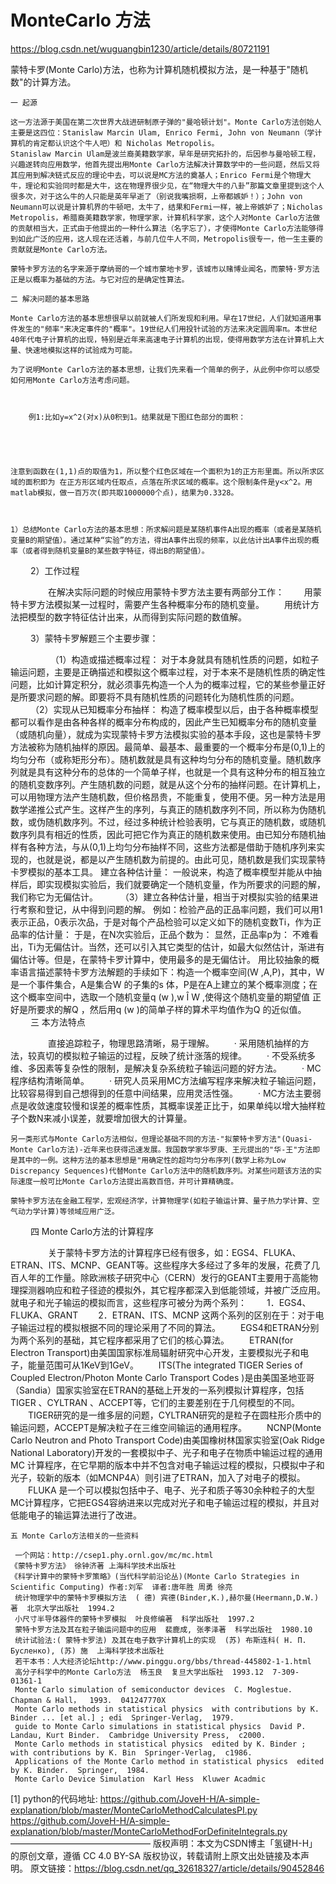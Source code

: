 # MonteCarlo 方法

https://blog.csdn.net/wuguangbin1230/article/details/80721191

蒙特卡罗(Monte Carlo)方法，也称为计算机随机模拟方法，是一种基于"随机数"的计算方法。
    
    一 起源

    这一方法源于美国在第二次世界大战进研制原子弹的"曼哈顿计划"。Monte Carlo方法创始人主要是这四位：Stanislaw Marcin Ulam, Enrico Fermi, John von Neumann（学计算机的肯定都认识这个牛人吧）和 Nicholas Metropolis。
    Stanislaw Marcin Ulam是波兰裔美籍数学家，早年是研究拓扑的，后因参与曼哈顿工程，兴趣遂转向应用数学，他首先提出用Monte Carlo方法解决计算数学中的一些问题，然后又将其应用到解决链式反应的理论中去，可以说是MC方法的奠基人；Enrico Fermi是个物理大牛，理论和实验同时都是大牛，这在物理界很少见，在“物理大牛的八卦”那篇文章里提到这个人很多次，对于这么牛的人只能是英年早逝了（别说我嘴损啊，上帝都嫉妒！）；John von Neumann可以说是计算机界的牛顿吧，太牛了，结果和Fermi一样，被上帝嫉妒了；Nicholas Metropolis，希腊裔美籍数学家，物理学家，计算机科学家，这个人对Monte Carlo方法做的贡献相当大，正式由于他提出的一种什么算法（名字忘了），才使得Monte Carlo方法能够得到如此广泛的应用，这人现在还活着，与前几位牛人不同，Metropolis很专一，他一生主要的贡献就是Monte Carlo方法。

    蒙特卡罗方法的名字来源于摩纳哥的一个城市蒙地卡罗，该城市以赌博业闻名，而蒙特·罗方法正是以概率为基础的方法。与它对应的是确定性算法。

    二 解决问题的基本思路

    Monte Carlo方法的基本思想很早以前就被人们所发现和利用。早在17世纪，人们就知道用事件发生的"频率"来决定事件的"概率"。19世纪人们用投针试验的方法来决定圆周率π。本世纪40年代电子计算机的出现，特别是近年来高速电子计算机的出现，使得用数学方法在计算机上大量、快速地模拟这样的试验成为可能。 
    
    为了说明Monte Carlo方法的基本思想，让我们先来看一个简单的例子，从此例中你可以感受如何用Monte Carlo方法考虑问题。



        例1:比如y=x^2(对x)从0积到1。结果就是下图红色部分的面积：





    注意到函数在(1,1)点的取值为1，所以整个红色区域在一个面积为1的正方形里面。所以所求区域的面积即为 在正方形区域内任取点，点落在所求区域的概率。这个限制条件是y<x^2。用matlab模拟，做一百万次(即共取1000000个点)，结果为0.3328。



    1）总结Monte Carlo方法的基本思想：所求解问题是某随机事件A出现的概率（或者是某随机变量B的期望值）。通过某种“实验”的方法，得出A事件出现的频率，以此估计出A事件出现的概率（或者得到随机变量B的某些数字特征，得出B的期望值）。 
　　
    2）工作过程

　　
　　在解决实际问题的时候应用蒙特卡罗方法主要有两部分工作：
　　用蒙特卡罗方法模拟某一过程时，需要产生各种概率分布的随机变量。 
　　用统计方法把模型的数字特征估计出来，从而得到实际问题的数值解。



　　
    3）蒙特卡罗解题三个主要步骤：

　　 
　　 （1）构造或描述概率过程： 对于本身就具有随机性质的问题，如粒子输运问题，主要是正确描述和模拟这个概率过程，对于本来不是随机性质的确定性问题，比如计算定积分，就必须事先构造一个人为的概率过程，它的某些参量正好是所要求问题的解。即要将不具有随机性质的问题转化为随机性质的问题。 
　　 （2）实现从已知概率分布抽样： 构造了概率模型以后，由于各种概率模型都可以看作是由各种各样的概率分布构成的，因此产生已知概率分布的随机变量（或随机向量），就成为实现蒙特卡罗方法模拟实验的基本手段，这也是蒙特卡罗方法被称为随机抽样的原因。最简单、最基本、最重要的一个概率分布是(0,1)上的均匀分布（或称矩形分布）。随机数就是具有这种均匀分布的随机变量。随机数序列就是具有这种分布的总体的一个简单子样，也就是一个具有这种分布的相互独立的随机变数序列。产生随机数的问题，就是从这个分布的抽样问题。在计算机上，可以用物理方法产生随机数，但价格昂贵，不能重复，使用不便。另一种方法是用数学递推公式产生。这样产生的序列，与真正的随机数序列不同，所以称为伪随机数，或伪随机数序列。不过，经过多种统计检验表明，它与真正的随机数，或随机数序列具有相近的性质，因此可把它作为真正的随机数来使用。由已知分布随机抽样有各种方法，与从(0,1)上均匀分布抽样不同，这些方法都是借助于随机序列来实现的，也就是说，都是以产生随机数为前提的。由此可见，随机数是我们实现蒙特卡罗模拟的基本工具。 建立各种估计量： 一般说来，构造了概率模型并能从中抽样后，即实现模拟实验后，我们就要确定一个随机变量，作为所要求的问题的解，我们称它为无偏估计。 
　　 （3）建立各种估计量，相当于对模拟实验的结果进行考察和登记，从中得到问题的解。 例如：检验产品的正品率问题，我们可以用1表示正品，0表示次品，于是对每个产品检验可以定义如下的随机变数Ti，作为正品率的估计量： 于是，在N次实验后，正品个数为： 显然，正品率p为： 不难看出，Ti为无偏估计。当然，还可以引入其它类型的估计，如最大似然估计，渐进有偏估计等。但是，在蒙特卡罗计算中，使用最多的是无偏估计。 用比较抽象的概率语言描述蒙特卡罗方法解题的手续如下：构造一个概率空间(W ,A,P)，其中，W 是一个事件集合，A是集合W 的子集的s 体，P是在A上建立的某个概率测度；在这个概率空间中，选取一个随机变量q (w ),w &Icirc; W ,使得这个随机变量的期望值 正好是所要求的解Q ，然后用q (w )的简单子样的算术平均值作为Q 的近似值。 
　　
    三 本方法特点

　　
　　直接追踪粒子，物理思路清晰，易于理解。 
　　· 采用随机抽样的方法，较真切的模拟粒子输运的过程，反映了统计涨落的规律。
　　· 不受系统多维、多因素等复杂性的限制，是解决复杂系统粒子输运问题的好方法。 
　　· MC程序结构清晰简单。
　　· 研究人员采用MC方法编写程序来解决粒子输运问题，比较容易得到自己想得到的任意中间结果，应用灵活性强。
　　· MC方法主要弱点是收敛速度较慢和误差的概率性质，其概率误差正比于，如果单纯以增大抽样粒子个数N来减小误差，就要增加很大的计算量。

    另一类形式与Monte Carlo方法相似，但理论基础不同的方法-"拟蒙特卡罗方法"(Quasi-Monte Carlo方法)-近年来也获得迅速发展。我国数学家华罗庚、王元提出的"华-王"方法即是其中的一例。这种方法的基本思想是"用确定性的超均匀分布序列(数学上称为Low Discrepancy Sequences)代替Monte Carlo方法中的随机数序列。对某些问题该方法的实际速度一般可比Monte Carlo方法提出高数百倍，并可计算精确度。

    蒙特卡罗方法在金融工程学，宏观经济学，计算物理学(如粒子输运计算、量子热力学计算、空气动力学计算)等领域应用广泛。
　　
    四 Monte Carlo方法的计算程序

　　
　　关于蒙特卡罗方法的计算程序已经有很多，如：EGS4、FLUKA、ETRAN、ITS、MCNP、GEANT等。这些程序大多经过了多年的发展，花费了几百人年的工作量。除欧洲核子研究中心（CERN）发行的GEANT主要用于高能物理探测器响应和粒子径迹的模拟外，其它程序都深入到低能领域，并被广泛应用。就电子和光子输运的模拟而言，这些程序可被分为两个系列：
　　1．EGS4、FLUKA、GRANT 
　　2．ETRAN、ITS、MCNP 这两个系列的区别在于：对于电子输运过程的模拟根据不同的理论采用了不同的算法。 
　　EGS4和ETRAN分别为两个系列的基础，其它程序都采用了它们的核心算法。 
　　ETRAN(for Electron Transport)由美国国家标准局辐射研究中心开发，主要模拟光子和电子，能量范围可从1KeV到1GeV。 
　　ITS(The integrated TIGER Series of Coupled Electron/Photon Monte Carlo Transport Codes )是由美国圣地亚哥（Sandia）国家实验室在ETRAN的基础上开发的一系列模拟计算程序，包括TIGER 、CYLTRAN 、ACCEPT等，它们的主要差别在于几何模型的不同。
　　TIGER研究的是一维多层的问题，CYLTRAN研究的是粒子在圆柱形介质中的输运问题，ACCEPT是解决粒子在三维空间输运的通用程序。 
　　NCNP(Monte Carlo Neutron and Photo Transport Code)由美国橡树林国家实验室(Oak Ridge National Laboratory)开发的一套模拟中子、光子和电子在物质中输运过程的通用MC 计算程序，在它早期的版本中并不包含对电子输运过程的模拟，只模拟中子和光子，较新的版本（如MCNP4A）则引进了ETRAN，加入了对电子的模拟。 
　　FLUKA 是一个可以模拟包括中子、电子、光子和质子等30余种粒子的大型MC计算程序，它把EGS4容纳进来以完成对光子和电子输运过程的模拟，并且对低能电子的输运算法进行了改进。

    五 Monte Carlo方法相关的一些资料

     一个网站：http://csep1.phy.ornl.gov/mc/mc.html
    《蒙特卡罗方法》 徐钟济著 上海科学技术出版社
    《科学计算中的蒙特卡罗策略》(当代科学前沿论丛)(Monte Carlo Strategies in Scientific Computing) 作者:刘军  译者:唐年胜 周勇 徐亮  
     统计物理学中的蒙特卡罗模拟方法  ( 德) 宾德(Binder,K.),赫尔曼(Heermann,D.W.) 著  北京大学出版社  1994.2 
     小尺寸半导体器件的蒙特卡罗模拟  叶良修编著  科学出版社  1997.2 
     蒙特卡罗方法及其在粒子输运问题中的应用  裴鹿成, 张孝泽著  科学出版社  1980.10   
     统计试验法:( 蒙特卡罗法) 及其在电子数字计算机上的实现  (苏) 布斯连科( Н. П. Бусленко), (苏) 施  上海科学技术出版社  
     若干本书：人大经济论坛http://www.pinggu.org/bbs/thread-445802-1-1.html
     高分子科学中的Monte Carlo方法  杨玉良  复旦大学出版社  1993.12  7-309-01361-1 
     Monte Carlo simulation of semiconductor devices  C. Moglestue.  Chapman & Hall，  1993.  041247770X 
     Monte Carlo methods in statistical physics  with contributions by K. Binder ... [et al.] ; edi  Springer-Verlag,  1979.  
     guide to Monte Carlo simulations in statistical physics  David P. Landau, Kurt Binder.  Cambridge University Press,  c2000.  
     Monte Carlo methods in statistical physics  edited by K. Binder ; with contributions by K. Bin  Springer-Verlag,  c1986. 
     Applications of the Monte Carlo method in statistical physics  edited by K. Binder.  Springer,  1984.  
     Monte Carlo Device Simulation  Karl Hess  Kluwer Acadmic 
     
     
     
[1] python的代码地址:
https://github.com/JoveH-H/A-simple-explanation/blob/master/MonteCarloMethodCalculatesPI.py
https://github.com/JoveH-H/A-simple-explanation/blob/master/MonteCarloMethodForDefiniteIntegrals.py
————————————————
版权声明：本文为CSDN博主「氢键H-H」的原创文章，遵循 CC 4.0 BY-SA 版权协议，转载请附上原文出处链接及本声明。
原文链接：https://blog.csdn.net/qq_32618327/article/details/90452846